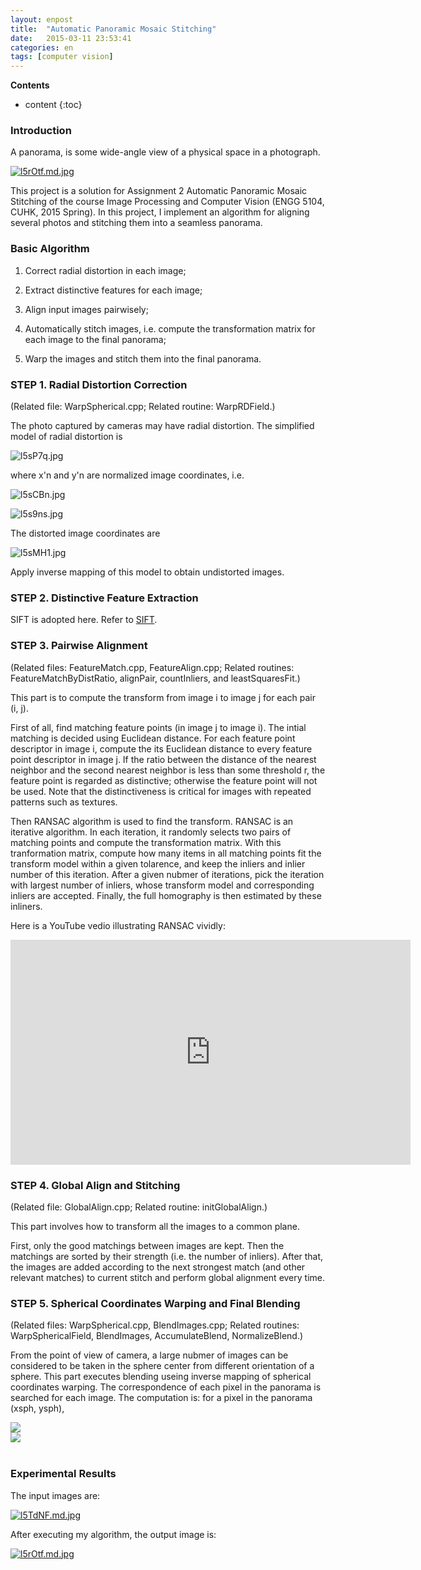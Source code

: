 ```yaml
---
layout: enpost
title:  "Automatic Panoramic Mosaic Stitching"
date:   2015-03-11 23:53:41
categories: en
tags: [computer vision]
---
```


__Contents__

* content
{:toc}


### Introduction

A panorama, is some wide-angle view of a physical space in a photograph.


[![l5rOtf.md.jpg](https://s2.ax1x.com/2020/01/11/l5rOtf.md.jpg)](https://imgchr.com/i/l5rOtf)


This project is a solution for Assignment 2 Automatic Panoramic Mosaic Stitching of the course Image Processing and Computer Vision (ENGG 5104, CUHK, 2015 Spring). In this project, I implement an algorithm for aligning several photos and stitching them into a seamless panorama.

### Basic Algorithm

1. Correct radial distortion in each image;

2. Extract distinctive features for each image;

3. Align input images pairwisely;

4. Automatically stitch images, i.e. compute the transformation matrix for each image to the final panorama;

5. Warp the images and stitch them into the final panorama.

### STEP 1. Radial Distortion Correction

(Related file: WarpSpherical.cpp; Related routine: WarpRDField.)

The photo captured by cameras may have radial distortion. The simplified model of radial distortion is

![l5sP7q.jpg](https://s2.ax1x.com/2020/01/11/l5sP7q.jpg)

where x'n and y'n are normalized image coordinates, i.e.

![l5sCBn.jpg](https://s2.ax1x.com/2020/01/11/l5sCBn.jpg)

![l5s9ns.jpg](https://s2.ax1x.com/2020/01/11/l5s9ns.jpg)

The distorted image coordinates are

![l5sMH1.jpg](https://s2.ax1x.com/2020/01/11/l5sMH1.jpg)

Apply inverse mapping of this model to obtain undistorted images.

### STEP 2. Distinctive Feature Extraction

SIFT is adopted here. Refer to [SIFT](http://www.cs.ubc.ca/~lowe/keypoints/).


### STEP 3. Pairwise Alignment

(Related files: FeatureMatch.cpp, FeatureAlign.cpp; Related routines: FeatureMatchByDistRatio, alignPair, countInliers, and leastSquaresFit.)

This part is to compute the transform from image i to image j for each pair (i, j).

First of all, find matching feature points (in image j to image i). The intial matching is decided using Euclidean distance. For each feature point descriptor in image i, compute the its Euclidean distance to every feature point descriptor in image j. If the ratio between the distance of the nearest neighbor and the second nearest neighbor is less than some threshold r, the feature point is regarded as distinctive; otherwise the feature point will not be used. Note that the distinctiveness is critical for images with repeated patterns such as textures.

Then RANSAC algorithm is used to find the transform. RANSAC is an iterative algorithm. In each iteration, it randomly selects two pairs of matching points and compute the transformation matrix. With this tranformation matrix, compute how many items in all matching points fit the transform model within a given tolarence, and keep the inliers and inlier number of this iteration. After a given nubmer of iterations, pick the iteration with largest number of inliers, whose transform model and corresponding inliers are accepted. Finally, the full homography is then estimated by these inliners.

Here is a YouTube vedio illustrating RANSAC vividly:

<iframe width="640" height="360" src="https://www.youtube.com/embed/1YNjMxxXO-E?feature=player_embedded" frameborder="0" allowfullscreen></iframe>

### STEP 4. Global Align and Stitching

(Related file: GlobalAlign.cpp; Related routine: initGlobalAlign.)

This part involves how to transform all the images to a common plane.

First, only the good matchings between images are kept. Then the matchings are sorted by their strength (i.e. the number of inliers). After that, the images are added according to the next strongest match (and other relevant matches) to current stitch and perform global alignment every time.

### STEP 5. Spherical Coordinates Warping and Final Blending

(Related files: WarpSpherical.cpp, BlendImages.cpp; Related routines: WarpSphericalField, BlendImages, AccumulateBlend, NormalizeBlend.)

From the point of view of camera, a large nubmer of images can be considered to be taken in the sphere center from different orientation of a sphere. This part executes blending useing inverse mapping of spherical coordinates warping. The correspondence of each pixel in the panorama is searched for each image. The computation is: for a pixel in the panorama (xsph, ysph),


<div class="row" id="rowimg">
    <div class="col-sm-3" id="illuwd">
        <img src="https://s2.ax1x.com/2020/01/11/l5sYge.jpg"  >
    </div>
    <div class="col-sm-4" id="inimg">
    </div>
    <div class="col-sm-5" id="inimg">
        <img src="https://s2.ax1x.com/2020/01/11/l5sUud.jpg"  >
    </div>
</div><br>

### Experimental Results

The input images are:

[![l5TdNF.md.jpg](https://s2.ax1x.com/2020/01/11/l5TdNF.md.jpg)](https://imgchr.com/i/l5TdNF)

After executing my algorithm, the output image is:

[![l5rOtf.md.jpg](https://s2.ax1x.com/2020/01/11/l5rOtf.md.jpg)](https://imgchr.com/i/l5rOtf)

